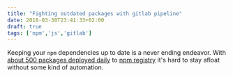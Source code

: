 ```yaml
---
title: "Fighting outdated packages with gitlab pipeline"
date: 2018-03-30T23:41:33+02:00
draft: true
tags: ['npm','js','gitlab']
---
```


Keeping your `npm` dependencies up to date is a never ending endeavor. With [about 500 packages deployed daily](http://www.modulecounts.com/) to [npm registry](https://npmjs.com) it's hard to stay afloat without some kind of automation. 
